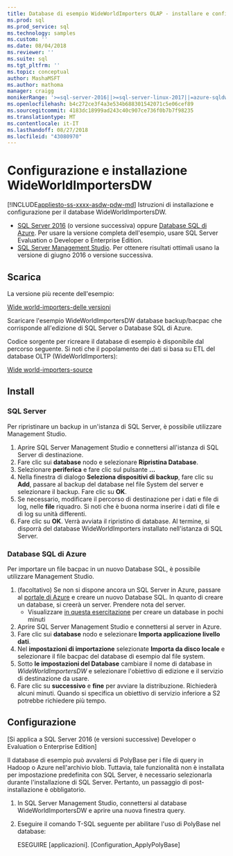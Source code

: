 ```yaml
---
title: Database di esempio WideWorldImporters OLAP - installare e configurare - SQL | Microsoft Docs
ms.prod: sql
ms.prod_service: sql
ms.technology: samples
ms.custom: ''
ms.date: 08/04/2018
ms.reviewer: ''
ms.suite: sql
ms.tgt_pltfrm: ''
ms.topic: conceptual
author: MashaMSFT
ms.author: mathoma
manager: craigg
monikerRange: '>=sql-server-2016||>=sql-server-linux-2017||=azure-sqldw-latest||>=aps-pdw-2016||=sqlallproducts-allversions||=azuresqldb-mi-current'
ms.openlocfilehash: b4c272ce3f4a3e534b688301542071c5e06cef89
ms.sourcegitcommit: 4183dc18999ad243c40c907ce736f0b7b7f98235
ms.translationtype: MT
ms.contentlocale: it-IT
ms.lasthandoff: 08/27/2018
ms.locfileid: "43080970"
---
```

# <a name="wideworldimportersdw-installation-and-configuration"></a>Configurazione e installazione WideWorldImportersDW
[!INCLUDE[appliesto-ss-xxxx-asdw-pdw-md](../includes/appliesto-ss-xxxx-asdw-pdw-md.md)]
Istruzioni di installazione e configurazione per il database WideWorldImportersDW.

- [SQL Server 2016](https://www.microsoft.com/evalcenter/evaluate-sql-server-2016) (o versione successiva) oppure [Database SQL di Azure](https://azure.microsoft.com/services/sql-database/). Per usare la versione completa dell'esempio, usare SQL Server Evaluation o Developer o Enterprise Edition.
- [SQL Server Management Studio](../ssms/download-sql-server-management-studio-ssms.md). Per ottenere risultati ottimali usano la versione di giugno 2016 o versione successiva.

## <a name="download"></a>Scarica

La versione più recente dell'esempio:

[Wide world-importers-delle versioni](http://go.microsoft.com/fwlink/?LinkID=800630)

Scaricare l'esempio WideWorldImportersDW database backup/bacpac che corrisponde all'edizione di SQL Server o Database SQL di Azure.

Codice sorgente per ricreare il database di esempio è disponibile dal percorso seguente. Si noti che il popolamento dei dati si basa su ETL del database OLTP (WideWorldImporters):

[Wide world-importers-source](https://github.com/Microsoft/sql-server-samples/tree/master/samples/databases/wide-world-importers/wwi-dw-database-scripts)

## <a name="install"></a>Install


### <a name="sql-server"></a>SQL Server

Per ripristinare un backup in un'istanza di SQL Server, è possibile utilizzare Management Studio.

1. Aprire SQL Server Management Studio e connettersi all'istanza di SQL Server di destinazione.
2. Fare clic sui **database** nodo e selezionare **Ripristina Database**.
3. Selezionare **periferica** e fare clic sul pulsante **...**
4. Nella finestra di dialogo **Seleziona dispositivi di backup**, fare clic su **Add**, passare al backup del database nel file System del server e selezionare il backup. Fare clic su **OK**.
5. Se necessario, modificare il percorso di destinazione per i dati e file di log, nelle **file** riquadro. Si noti che è buona norma inserire i dati di file e di log su unità differenti.
6. Fare clic su **OK**. Verrà avviata il ripristino di database. Al termine, si disporrà del database WideWorldImporters installato nell'istanza di SQL Server.

### <a name="azure-sql-database"></a>Database SQL di Azure

Per importare un file bacpac in un nuovo Database SQL, è possibile utilizzare Management Studio.

1. (facoltativo) Se non si dispone ancora un SQL Server in Azure, passare al [portale di Azure](https://portal.azure.com/) e creare un nuovo Database SQL. In quanto di creare un database, si creerà un server. Prendere nota del server.
   - Visualizzare [in questa esercitazione](https://azure.microsoft.com/documentation/articles/sql-database-get-started/) per creare un database in pochi minuti
2. Aprire SQL Server Management Studio e connettersi al server in Azure.
3. Fare clic sui **database** nodo e selezionare **Importa applicazione livello dati**.
4. Nel **impostazioni di importazione** selezionate **Importa da disco locale** e selezionare il file bacpac del database di esempio dal file system.
5. Sotto **le impostazioni del Database** cambiare il nome di database in *WideWorldImportersDW* e selezionare l'obiettivo di edizione e il servizio di destinazione da usare.
6. Fare clic su **successivo** e **fine** per avviare la distribuzione. Richiederà alcuni minuti. Quando si specifica un obiettivo di servizio inferiore a S2 potrebbe richiedere più tempo.

## <a name="configuration"></a>Configurazione

[Si applica a SQL Server 2016 (e versioni successive) Developer o Evaluation o Enterprise Edition]

Il database di esempio può avvalersi di PolyBase per i file di query in Hadoop o Azure nell'archivio blob. Tuttavia, tale funzionalità non è installata per impostazione predefinita con SQL Server, è necessario selezionarla durante l'installazione di SQL Server. Pertanto, un passaggio di post-installazione è obbligatorio.

1. In SQL Server Management Studio, connettersi al database WideWorldImportersDW e aprire una nuova finestra query.
2. Eseguire il comando T-SQL seguente per abilitare l'uso di PolyBase nel database:

   ESEGUIRE [applicazioni]. [Configuration_ApplyPolyBase]
